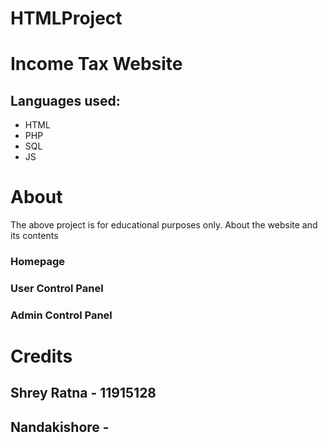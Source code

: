 # HTMLProject
# Income Tax Website
## Languages used:
* HTML
* PHP
* SQL
* JS
# About
The above project is for educational purposes only.
About the website and its contents
### Homepage
### User Control Panel
### Admin Control Panel
# Credits
## Shrey Ratna - 11915128 
## Nandakishore - 
